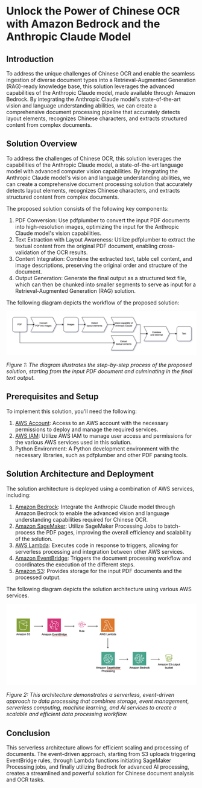 # Unlock the Power of Chinese OCR with Amazon Bedrock and the Anthropic Claude Model

## Introduction


To address the unique challenges of Chinese OCR and enable the seamless ingestion of diverse document types into a Retrieval-Augmented Generation (RAG)-ready knowledge base, this solution leverages the advanced capabilities of the Anthropic Claude model, made available through Amazon Bedrock. By integrating the Anthropic Claude model's state-of-the-art vision and language understanding abilities, we can create a comprehensive document processing pipeline that accurately detects layout elements, recognizes Chinese characters, and extracts structured content from complex documents.

## Solution Overview

To address the challenges of Chinese OCR, this solution leverages the capabilities of the Anthropic Claude model, a state-of-the-art language model with advanced computer vision capabilities. By integrating the Anthropic Claude model's vision and language understanding abilities, we can create a comprehensive document processing solution that accurately detects layout elements, recognizes Chinese characters, and extracts structured content from complex documents.

The proposed solution consists of the following key components:

1. PDF Conversion: Use pdfplumber to convert the input PDF documents into high-resolution images, optimizing the input for the Anthropic Claude model's vision capabilities.
2. Text Extraction with Layout Awareness: Utilize pdfplumber to extract the textual content from the original PDF document, enabling cross-validation of the OCR results.
3. Content Integration: Combine the extracted text, table cell content, and image descriptions, preserving the original order and structure of the document.
4. Output Generation: Generate the final output as a structured text file, which can then be chunked into smaller segments to serve as input for a Retrieval-Augmented Generation (RAG) solution.

The following diagram depicts the workflow of the proposed solution:

![](./static/blog-figure-1.png)

_Figure 1: The diagram illustrates the step-by-step process of the proposed solution, starting from the input PDF document and culminating in the final text output._

## Prerequisites and Setup

To implement this solution, you'll need the following:

1. [AWS Account](https://portal.aws.amazon.com/billing/signup): Access to an AWS account with the necessary permissions to deploy and manage the required services.
2. [AWS IAM](https://aws.amazon.com/iam/): Utilize AWS IAM to manage user access and permissions for the various AWS services used in this solution.
3. Python Environment: A Python development environment with the necessary libraries, such as pdfplumber and other PDF parsing tools.

## Solution Architecture and Deployment

The solution architecture is deployed using a combination of AWS services, including:

1. [Amazon Bedrock](https://aws.amazon.com/bedrock/): Integrate the Anthropic Claude model through Amazon Bedrock to enable the advanced vision and language understanding capabilities required for Chinese OCR.
2. [Amazon SageMaker](https://aws.amazon.com/sagemaker/): Utilize SageMaker Processing Jobs to batch-process the PDF pages, improving the overall efficiency and scalability of the solution.
3. [AWS Lambda](https://aws.amazon.com/lambda/): Executes code in response to triggers, allowing for serverless processing and integration between other AWS services.
4. [Amazon EventBridge](https://aws.amazon.com/eventbridge/): Triggers the document processing workflow and coordinates the execution of the different steps.
5. [Amazon S3](https://aws.amazon.com/pm/serv-s3/): Provides storage for the input PDF documents and the processed output.

The following diagram depicts the solution architecture using various AWS services.

![](./static/blog-figure-2.png)

_Figure 2: This architecture demonstrates a serverless, event-driven approach to data processing that combines storage, event management, serverless computing, machine learning, and AI services to create a scalable and efficient data processing workflow._

## Conclusion

This serverless architecture allows for efficient scaling and processing of documents. The event-driven approach, starting from S3 uploads triggering EventBridge rules, through Lambda functions initiating SageMaker Processing jobs, and finally utilizing Bedrock for advanced AI processing, creates a streamlined and powerful solution for Chinese document analysis and OCR tasks.
